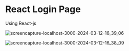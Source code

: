 # React Login Page
Using React-js

![screencapture-localhost-3000-2024-03-12-16_39_06](https://github.com/anjanadave/React-Login-Page/assets/138798176/a60ff85e-4adc-43cb-a2f9-dbedf9450c17)



![screencapture-localhost-3000-2024-03-12-16_38_09](https://github.com/anjanadave/React-Login-Page/assets/138798176/4dae8ca4-3708-49fa-bddf-cd8dd2f2d5f3)

